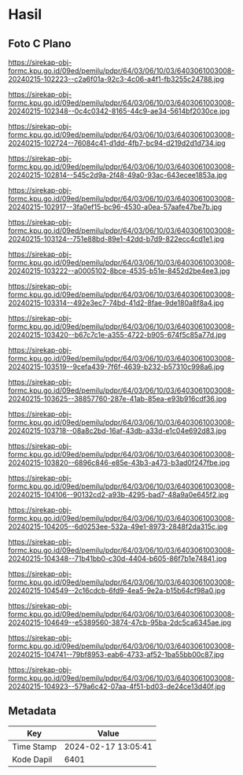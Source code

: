 # Hasil

## Foto C Plano

https://sirekap-obj-formc.kpu.go.id/09ed/pemilu/pdpr/64/03/06/10/03/6403061003008-20240215-102223--c2a6f01a-92c3-4c06-a4f1-fb3255c24788.jpg

https://sirekap-obj-formc.kpu.go.id/09ed/pemilu/pdpr/64/03/06/10/03/6403061003008-20240215-102348--0c4c0342-8165-44c9-ae34-5614bf2030ce.jpg

https://sirekap-obj-formc.kpu.go.id/09ed/pemilu/pdpr/64/03/06/10/03/6403061003008-20240215-102724--76084c41-d1dd-4fb7-bc94-d219d2d1d734.jpg

https://sirekap-obj-formc.kpu.go.id/09ed/pemilu/pdpr/64/03/06/10/03/6403061003008-20240215-102814--545c2d9a-2f48-49a0-93ac-643ecee1853a.jpg

https://sirekap-obj-formc.kpu.go.id/09ed/pemilu/pdpr/64/03/06/10/03/6403061003008-20240215-102917--3fa0ef15-bc96-4530-a0ea-57aafe47be7b.jpg

https://sirekap-obj-formc.kpu.go.id/09ed/pemilu/pdpr/64/03/06/10/03/6403061003008-20240215-103124--751e88bd-89e1-42dd-b7d9-822ecc4cd1e1.jpg

https://sirekap-obj-formc.kpu.go.id/09ed/pemilu/pdpr/64/03/06/10/03/6403061003008-20240215-103222--a0005102-8bce-4535-b51e-8452d2be4ee3.jpg

https://sirekap-obj-formc.kpu.go.id/09ed/pemilu/pdpr/64/03/06/10/03/6403061003008-20240215-103314--492e3ec7-74bd-41d2-8fae-9de180a8f8a4.jpg

https://sirekap-obj-formc.kpu.go.id/09ed/pemilu/pdpr/64/03/06/10/03/6403061003008-20240215-103420--b67c7c1e-a355-4722-b905-674f5c85a77d.jpg

https://sirekap-obj-formc.kpu.go.id/09ed/pemilu/pdpr/64/03/06/10/03/6403061003008-20240215-103519--9cefa439-7f6f-4639-b232-b57310c998a6.jpg

https://sirekap-obj-formc.kpu.go.id/09ed/pemilu/pdpr/64/03/06/10/03/6403061003008-20240215-103625--38857760-287e-41ab-85ea-e93b916cdf36.jpg

https://sirekap-obj-formc.kpu.go.id/09ed/pemilu/pdpr/64/03/06/10/03/6403061003008-20240215-103718--08a8c2bd-16af-43db-a33d-e1c04e692d83.jpg

https://sirekap-obj-formc.kpu.go.id/09ed/pemilu/pdpr/64/03/06/10/03/6403061003008-20240215-103820--6896c846-e85e-43b3-a473-b3ad0f247fbe.jpg

https://sirekap-obj-formc.kpu.go.id/09ed/pemilu/pdpr/64/03/06/10/03/6403061003008-20240215-104106--90132cd2-a93b-4295-bad7-48a9a0e645f2.jpg

https://sirekap-obj-formc.kpu.go.id/09ed/pemilu/pdpr/64/03/06/10/03/6403061003008-20240215-104205--6d0253ee-532a-49e1-8973-2848f2da315c.jpg

https://sirekap-obj-formc.kpu.go.id/09ed/pemilu/pdpr/64/03/06/10/03/6403061003008-20240215-104348--71b41bb0-c30d-4404-b605-86f7b1e74841.jpg

https://sirekap-obj-formc.kpu.go.id/09ed/pemilu/pdpr/64/03/06/10/03/6403061003008-20240215-104549--2c16cdcb-6fd9-4ea5-9e2a-b15b64cf98a0.jpg

https://sirekap-obj-formc.kpu.go.id/09ed/pemilu/pdpr/64/03/06/10/03/6403061003008-20240215-104649--e5389560-3874-47cb-95ba-2dc5ca6345ae.jpg

https://sirekap-obj-formc.kpu.go.id/09ed/pemilu/pdpr/64/03/06/10/03/6403061003008-20240215-104741--79bf8953-eab6-4733-af52-1ba55bb00c87.jpg

https://sirekap-obj-formc.kpu.go.id/09ed/pemilu/pdpr/64/03/06/10/03/6403061003008-20240215-104923--579a6c42-07aa-4f51-bd03-de24ce13d40f.jpg


## Metadata

| Key        | Value               |
| ---------- | ------------------- |
| Time Stamp | 2024-02-17 13:05:41 |
| Kode Dapil | 6401                |



